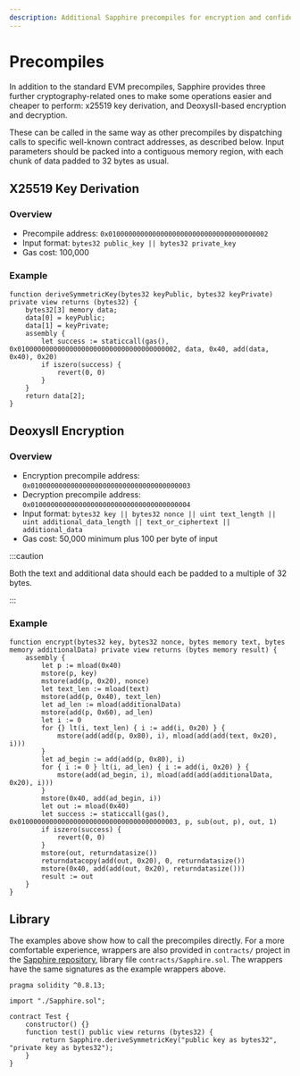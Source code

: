 ```yaml
---
description: Additional Sapphire precompiles for encryption and confidentiality
---
```


# Precompiles

In addition to the standard EVM precompiles, Sapphire provides three
further cryptography-related ones to make some operations easier and
cheaper to perform: x25519 key derivation, and DeoxysII-based encryption
and decryption.

These can be called in the same way as other precompiles by dispatching
calls to specific well-known contract addresses, as described below.
Input parameters should be packed into a contiguous memory region, with
each chunk of data padded to 32 bytes as usual.

## X25519 Key Derivation

### Overview

* Precompile address: `0x0100000000000000000000000000000000000002`
* Input format: `bytes32 public_key || bytes32 private_key`
* Gas cost: 100,000

### Example

```solidity
function deriveSymmetricKey(bytes32 keyPublic, bytes32 keyPrivate) private view returns (bytes32) {
    bytes32[3] memory data;
    data[0] = keyPublic;
    data[1] = keyPrivate;
    assembly {
        let success := staticcall(gas(), 0x0100000000000000000000000000000000000002, data, 0x40, add(data, 0x40), 0x20)
        if iszero(success) {
            revert(0, 0)
        }
    }
    return data[2];
}
```

## DeoxysII Encryption

### Overview

* Encryption precompile address: `0x0100000000000000000000000000000000000003`
* Decryption precompile address: `0x0100000000000000000000000000000000000004`
* Input format: `bytes32 key || bytes32 nonce || uint text_length || uint additional_data_length || text_or_ciphertext || additional_data`
* Gas cost: 50,000 minimum plus 100 per byte of input

:::caution

Both the text and additional data should each be padded to a multiple of
32 bytes.

:::

### Example

```solidity
function encrypt(bytes32 key, bytes32 nonce, bytes memory text, bytes memory additionalData) private view returns (bytes memory result) {
    assembly {
        let p := mload(0x40)
        mstore(p, key)
        mstore(add(p, 0x20), nonce)
        let text_len := mload(text)
        mstore(add(p, 0x40), text_len)
        let ad_len := mload(additionalData)
        mstore(add(p, 0x60), ad_len)
        let i := 0
        for {} lt(i, text_len) { i := add(i, 0x20) } {
            mstore(add(add(p, 0x80), i), mload(add(add(text, 0x20), i)))
        }
        let ad_begin := add(add(p, 0x80), i)
        for { i := 0 } lt(i, ad_len) { i := add(i, 0x20) } {
            mstore(add(ad_begin, i), mload(add(add(additionalData, 0x20), i)))
        }
        mstore(0x40, add(ad_begin, i))
        let out := mload(0x40)
        let success := staticcall(gas(), 0x0100000000000000000000000000000000000003, p, sub(out, p), out, 1)
        if iszero(success) {
            revert(0, 0)
        }
        mstore(out, returndatasize())
        returndatacopy(add(out, 0x20), 0, returndatasize())
        mstore(0x40, add(add(out, 0x20), returndatasize()))
        result := out
    }
}
```

## Library

The examples above show how to call the precompiles directly. For a more
comfortable experience, wrappers are also provided in `contracts/`
project in the
[Sapphire repository](https://github.com/oasisprotocol/sapphire-paratime),
library file `contracts/Sapphire.sol`. The wrappers have the same
signatures as the example wrappers above.

```solidity
pragma solidity ^0.8.13;

import "./Sapphire.sol";

contract Test {
    constructor() {}
    function test() public view returns (bytes32) {
        return Sapphire.deriveSymmetricKey("public key as bytes32", "private key as bytes32");
    }
}
```
